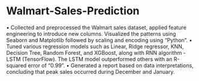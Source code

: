 # Walmart-Sales-Prediction
•	Collected and preprocessed the Walmart sales dataset, applied feature engineering to introduce new columns.  Visualized the patterns using Seaborn and Matplotlib followed by scaling and encoding using “Python”.
•	Tuned various regression models such as Linear, Ridge regressor, KNN, Decision Tree, Random Forest,  and XGBoost, along with RNN algorithm - LSTM (TensorFlow). The LSTM model outperformed others with an R-squared error of “0.99”.
•	Generated a report based on data interpretations, concluding that peak sales occurred during December and January.
